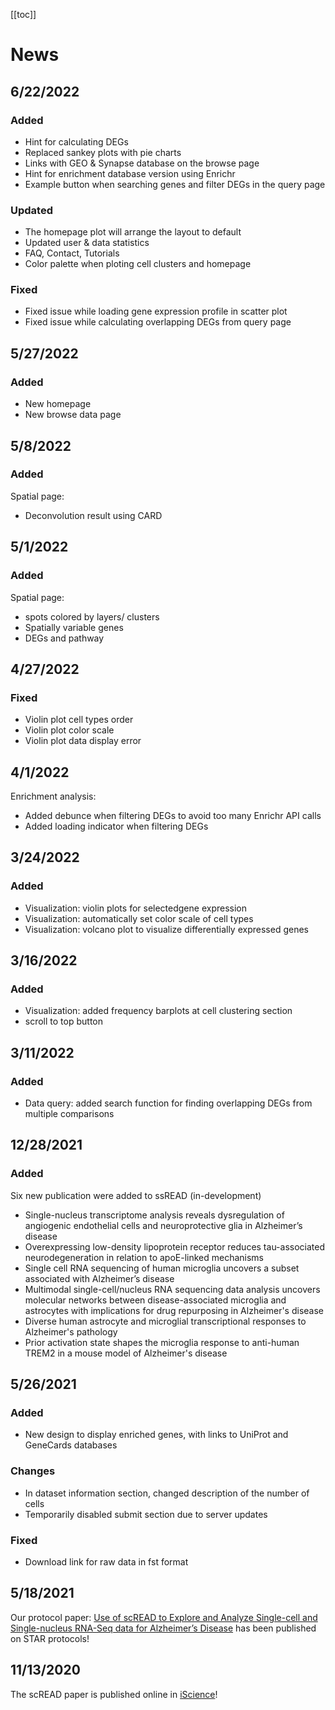 [[toc]]

# News

## 6/22/2022

### Added

- Hint for calculating DEGs
- Replaced sankey plots with pie charts
- Links with GEO & Synapse database on the browse page
- Hint for enrichment database version using Enrichr
- Example button when searching genes and filter DEGs in the query page

### Updated

- The homepage plot will arrange the layout to default
- Updated user & data statistics
- FAQ, Contact, Tutorials
- Color palette when ploting cell clusters and homepage

### Fixed

- Fixed issue while loading gene expression profile in scatter plot
- Fixed issue while calculating overlapping DEGs from query page

## 5/27/2022

### Added

- New homepage
- New browse data page

## 5/8/2022

### Added

Spatial page:

- Deconvolution result using CARD

## 5/1/2022

### Added

Spatial page:

- spots colored by layers/ clusters
- Spatially variable genes
- DEGs and pathway

## 4/27/2022

### Fixed

- Violin plot cell types order
- Violin plot color scale
- Violin plot data display error

## 4/1/2022

Enrichment analysis:

- Added debunce when filtering DEGs to avoid too many Enrichr API calls
- Added loading indicator when filtering DEGs

## 3/24/2022

### Added

- Visualization: violin plots for selectedgene expression
- Visualization: automatically set color scale of cell types
- Visualization: volcano plot to visualize differentially expressed genes

## 3/16/2022

### Added

- Visualization: added frequency barplots at cell clustering section
- scroll to top button

## 3/11/2022

### Added

- Data query: added search function for finding overlapping DEGs from multiple comparisons

## 12/28/2021

### Added

Six new publication were added to ssREAD (in-development)

- Single-nucleus transcriptome analysis reveals dysregulation of angiogenic endothelial cells and neuroprotective glia in Alzheimer’s disease
- Overexpressing low-density lipoprotein receptor reduces tau-associated neurodegeneration in relation to apoE-linked mechanisms
- Single cell RNA sequencing of human microglia uncovers a subset associated with Alzheimer’s disease
- Multimodal single-cell/nucleus RNA sequencing data analysis uncovers molecular networks between disease-associated microglia and astrocytes with implications for drug repurposing in Alzheimer's disease
- Diverse human astrocyte and microglial transcriptional responses to Alzheimer's pathology
- Prior activation state shapes the microglia response to anti-human TREM2 in a mouse model of Alzheimer's disease

## 5/26/2021

### Added

- New design to display enriched genes, with links to UniProt and GeneCards databases

### Changes

- In dataset information section, changed description of the number of cells
- Temporarily disabled submit section due to server updates

### Fixed

- Download link for raw data in fst format

## 5/18/2021

Our protocol paper: [Use of scREAD to Explore and Analyze Single-cell and Single-nucleus RNA-Seq data for Alzheimer’s Disease](https://doi.org/10.1016/j.xpro.2021.100513) has been published on STAR protocols!

## 11/13/2020

The scREAD paper is published online in [iScience](<https://www.cell.com/iscience/fulltext/S2589-0042(20)30966-4?rss=yes>)!